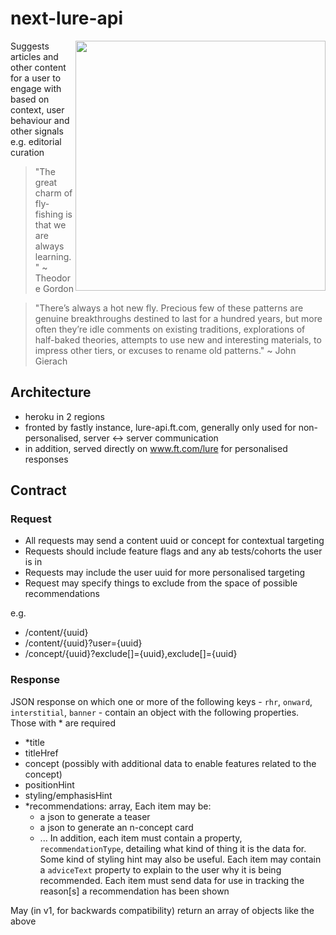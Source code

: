 
# next-lure-api
<img src="https://user-images.githubusercontent.com/447559/31726275-658368f2-b41e-11e7-82e7-100554b68858.png" align="right" width="400">Suggests articles and other content for a user to engage with based on context, user behaviour and other signals e.g. editorial curation

> "The great charm of fly-fishing is that we are always learning." ~ Theodore Gordon

> "There’s always a hot new fly. Precious few of these patterns are genuine breakthroughs destined to last for a hundred years, but more often they’re idle comments on existing traditions, explorations of half-baked theories, attempts to use new and interesting materials, to impress other tiers, or excuses to rename old patterns." ~ John Gierach

## Architecture

- heroku in 2 regions
- fronted by fastly instance, lure-api.ft.com, generally only used for non-personalised, server <-> server communication
- in addition, served directly on www.ft.com/lure for personalised responses

## Contract

### Request
- All requests may send a content uuid or concept for contextual targeting
- Requests should include feature flags and any ab tests/cohorts the user is in
- Requests may include the user uuid for more personalised targeting
- Request may specify things to exclude from the space of possible recommendations

e.g.
- /content/{uuid}
- /content/{uuid}?user={uuid}
- /concept/{uuid}?exclude[]={uuid},exclude[]={uuid}

### Response
JSON response on which one or more of the following keys - `rhr`, `onward`, `interstitial`, `banner` - contain an object with the following properties. Those with * are required
- *title
- titleHref
- concept (possibly with additional data to enable features related to the concept)
- positionHint
- styling/emphasisHint
- *recommendations: array, Each item may be:
  - a json to generate a teaser
  - a json to generate an n-concept card
  - ...
  In addition, each item must contain a property, `recommendationType`, detailing what kind of thing it is the data for. Some kind of styling hint may also be useful. Each item may contain a `adviceText` property to explain to the user why it is being recommended. Each item must send data for use in tracking the reason[s] a recommendation has been shown


May (in v1, for backwards compatibility) return an array of objects like the above

